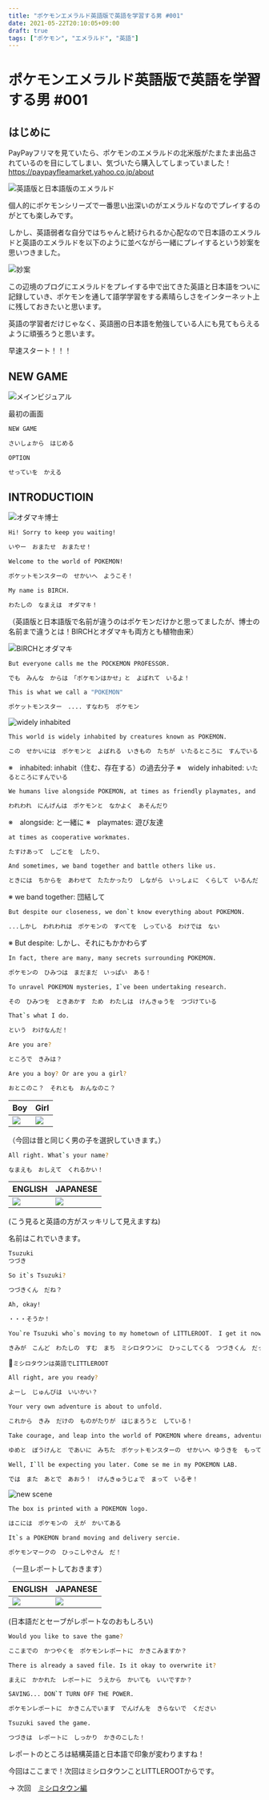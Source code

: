 ```yaml
---
title: "ポケモンエメラルド英語版で英語を学習する男 #001"
date: 2021-05-22T20:10:05+09:00
draft: true
tags: ["ポケモン", "エメラルド", "英語"]
---
```


# ポケモンエメラルド英語版で英語を学習する男 #001

## はじめに

PayPayフリマを見ていたら、ポケモンのエメラルドの北米版がたまたま出品されているのを目にしてしまい、気づいたら購入してしまっていました！
https://paypayfleamarket.yahoo.co.jp/about

![英語版と日本語版のエメラルド](https://lh3.googleusercontent.com/pw/ACtC-3fD6BUDd7U2KBj4EjRc_aAYSpoBgkVIzKI0jvf8SLM336hbmnU4Ojb9QH_dotDY4J1rFGXUSQ2HDAafXcs0hEtNSHHy6Db6YLVYQUGQg1tb7Vh1CzCa9I-V645lPsvS2r--DEY-t9SMQJzmu3LDZ5sCNw=s1530-no?authuser=0)

個人的にポケモンシリーズで一番思い出深いのがエメラルドなのでプレイするのがとても楽しみです。

しかし、英語弱者な自分ではちゃんと続けられるか心配なので日本語のエメラルドと英語のエメラルドを以下のように並べながら一緒にプレイするという妙案を思いつきました。

![妙案](https://lh3.googleusercontent.com/pw/ACtC-3eCtAw-3CU-v6eduHdhIftKqAA7VdzxYt7Mw1BrkkFmo3PyvjLVweRtdWEHi7qCgD_JUDJefuSw-VvFg0lCQdf_XezcmC8cfUR7wm0icoSLOmknnIFjkkktmAmmFedCs8-4imeVpd37Gey0vd-B9_Zw9Q=w2514-h1414-no?authuser=0)

この辺境のブログにエメラルドをプレイする中で出てきた英語と日本語をついに記録していき、ポケモンを通して語学学習をする素晴らしさをインターネット上に残しておきたいと思います。

英語の学習者だけじゃなく、英語圏の日本語を勉強している人にも見てもらえるように頑張ろうと思います。

早速スタート！！！

## NEW GAME
![メインビジュアル](https://lh3.googleusercontent.com/pw/ACtC-3dvNuHwV4J0UvKsYyttVBKwTr3MES5jMgtbuXw-5Ve4l7gd_xTToKVbbmdM-B29eQVHK3qVLOZNIjmDQnxmuqhQ880kRJSghCD4A4ZaEHWpSlL824ttM_VY7E9H4hwOiLH0NdJVOntDaVCxD6NrKD-REQ=w2718-h1528-no?authuser=0)

最初の画面

```.sh
NEW GAME

さいしょから　はじめる
 ```

```  .sh
OPTION

せっていを　かえる
```

## INTRODUCTIOIN
![オダマキ博士](https://lh3.googleusercontent.com/pw/ACtC-3fgG8fpFQsLuOOCw044iakNzbsG_jbhkZAvkbpiDALAYMKm_DXiB9oSgO_Te6EeB91uFYYOdvPIMfPlTpIxycZ2sSvZtnoIQZ78SGoQxDUF2Y4SqqnBffKYOeoyZ0n8_UBKVQmCjpdKuuck-R_KoBIW_g=w560-h342-no?authuser=0)

```.sh
Hi! Sorry to keep you waiting!

いやー　おまたせ　おまたせ！
```

```.sh
Welcome to the world of POKEMON!

ポケットモンスターの　せかいへ　ようこそ！
```

```.sh
My name is BIRCH.

わたしの　なまえは　オダマキ！
```
（英語版と日本語版で名前が違うのはポケモンだけかと思ってましたが、博士の名前まで違うとは！BIRCHとオダマキも両方とも植物由来）

![BIRCHとオダマキ](https://lh3.googleusercontent.com/pw/ACtC-3ePyw2YqrqCBhtOnsrGoKW0btz68BgTbYqPRq3qyAlhWWInffKKIi415kzvwYoaIgRAzrYhxE0P7oDvfKKhUUxoxz0St7zhUKF-tFxxv-J8J8eRX4MFE7Pb6CVnu6qabakGiNpL7myLeK7MtRiUL7QCWw=w2104-h1466-no?authuser=0)

```.sh
But everyone calls me the POCKEMON PROFESSOR.

でも　みんな　からは　「ポケモンはかせ」と　よばれて　いるよ！
```

```.sh
This is what we call a "POKEMON"

ポケットモンスター　.... すなわち　ポケモン
```

![widely inhabited](https://lh3.googleusercontent.com/pw/ACtC-3fOB93eD1JzPku9Qahbp66hYeO5DS4M1iEAHsCGuAbc8X-FIZOHg4TzZxcwjTtM-skDbnJbRYF2BAffzIuuatEm7JfiBtGMoLW0lfB-yNrsKw8XMLWtfWSHyjAYgffGiswnLKh7nschlxvwLbwv24XeHQ=s1530-no?authuser=0)

```.sh
This world is widely inhabited by creatures known as POKEMON.

この　せかいには　ポケモンと　よばれる　いきもの　たちが　いたるところに　すんでいる！
```

※　inhabited: inhabit（住む、存在する）の過去分子
※　widely inhabited: `いたるところにすんでいる`

```.sh
We humans live alongside POKEMON, at times as friendly playmates, and

われわれ　にんげんは　ポケモンと　なかよく　あそんだり
```
※　alongside: と一緒に
※　playmates: 遊び友達

```.sh
at times as cooperative workmates.

たすけあって　しごとを　したり、
```

```.sh
And sometimes, we band together and battle others like us.

ときには　ちからを　あわせて　たたかったり　しながら　いっしょに　くらして　いるんだ！
```

※ we band together: 団結して

```.sh
But despite our closeness, we don`t know everything about POKEMON.

...しかし　われわれは　ポケモンの　すべてを　しっている　わけでは　ない
```
※ But despite: しかし、それにもかかわらず

```.sh
In fact, there are many, many secrets surrounding POKEMON.

ポケモンの　ひみつは　まだまだ　いっぱい　ある！
```

```.sh
To unravel POKEMON mysteries, I`ve been undertaking research.

その　ひみつを　ときあかす　ため　わたしは　けんきゅうを　つづけている
```


```.sh
That`s what I do.

という　わけなんだ！
```


```.sh
Are you are?

ところで　きみは？
```

```.sh
Are you a boy? Or are you a girl?

おとこのこ？　それとも　おんなのこ？
```

| Boy | Girl |
| -- | -- |
| ![](https://lh3.googleusercontent.com/pw/ACtC-3eQke2eTXQkhsl1DTtO68PjKKxfA3pFK1fVMWCpTOF3C-uPPV54q9HpmMQhmnBQem_xWfcyy_VGxabnPFfD3lgX2AyaEI0d9V6ukyFIBWxw5bFq4mShwy6PNpAByXCH8J0bpM_gL-w1MhR47BNSgHBkWg=w2038-h1530-no?authuser=0) | ![](https://lh3.googleusercontent.com/pw/ACtC-3dAyQ4iQhS5sNjz1W1Vw1qz77HAdnS8uhOu47XrkvJAzkpePAjKtRMyLgkwCrpv99gAGO_Pp8drCXlDNFsEFgz9SrmFL9NJTeUKbnlh50MPgF7WbfjZcYjZ9CLdprGg2eJqyxDKCFeiF13yBw0lx5HZgQ=w2038-h1530-no?authuser=0) |

（今回は昔と同じく男の子を選択していきます。）

```.sh
All right. What`s your name?

なまえも　おしえて　くれるかい！
```

| ENGLISH | JAPANESE |
| -- | -- |
| ![](https://lh3.googleusercontent.com/pw/ACtC-3f41DwyCyP1PQ9-XyOjSk8xRHCHT8xIosxV9yTvuS3fc06QZM2RcvDzfXEqgp8P0JPHmgceyOcomwdIRiIjqvSSqjEPuBqunVo_63yPm4Kgd2SSfrhbHFJ-L0xLwsFU0zBLDlJRUNjethha8tTYKzT6Bg=w2038-h1530-no?authuser=0) | ![](https://lh3.googleusercontent.com/pw/ACtC-3fohXwJ6yDlE7O4zICv_6yEjyHkR93BO62Tdo8sLFhw3_nARoJ2JD7DMIdyEPliDxnGPnSEZdMK0GIDN8fRKPX96s3rc-0bhvIRO5eg-8CgY31wnAR9nfk9PH0YZUa__ayS6L7LGIsoYtFHNkqtafwqDw=w2038-h1530-no?authuser=0) |
(こう見ると英語の方がスッキリして見えますね)

名前はこれでいきます。
```.sh
Tsuzuki
つづき
```

```.sh
So it`s Tsuzuki?

つづきくん　だね？
```

```.sh
Ah, okay!

・・・そうか！
```

```.sh
You`re Tsuzuki who`s moving to my hometown of LITTLEROOT.　I get it now!

きみが　こんど　わたしの　すむ　まち　ミシロタウンに　ひっこしてくる　つづきくん　だったのか！
```

`ミシロタウンは英語でLITTLEROOT`


```.sh
All right, are you ready?

よーし　じゅんびは　いいかい？
```

```.sh
Your very own adventure is about to unfold.

これから　きみ　だけの　ものがたりが　はじまろうと　している！
```

```.sh
Take courage, and leap into the world of POKEMON where dreams, adventure, and friendships await!

ゆめと　ぼうけんと　であいに　みちた　ポケットモンスターの　せかいへ ゆうきを　もって　とびこんで　みてくれ！
```

```.sh
Well, I`ll be expecting you later. Come se me in my POKEMON LAB.

では　また　あとで　あおう！　けんきゅうじょで　まって　いるぞ！
```

![new scene](https://lh3.googleusercontent.com/pw/ACtC-3dmOST_HlmmDc4B3ikRzKtTrzdeUmm1UnOi3pHKwKGq-xuS_1GhSNQe2fDg54B20iC50HSbQZDTh3VZMKjWHx5XXW3730OTo_XCmU_4jmSfgoJigZNEbv_gm5q97JepEsjr-dbb6rEy5m5KATL66Xptfg=w2056-h1528-no?authuser=0)

```.sh
The box is printed with a POKEMON logo.

はこには　ポケモンの　えが　かいてある
```

```.sh
It`s a POKEMON brand moving and delivery sercie.

ポケモンマークの　ひっこしやさん　だ！
```

（一旦レポートしておきます）

| ENGLISH | JAPANESE | 
| -- | -- |
| ![](https://lh3.googleusercontent.com/pw/ACtC-3dsoA5W-0zyMa_0TJajf3pwwJBRI5GIUPJ5JXFvxrflZeIAFFWoCV8aCV26V50-8osBrQ6eovs6-Vh2nl1bFusjZ6RQ8Ngah6qDtzwEDkww8GW1iuCmPvoJOv_GXSV8CawZzFdSJoSteiWzMYA8jNu3vw=s1530-no?authuser=0) | ![](https://lh3.googleusercontent.com/pw/ACtC-3eJ4J2O6KuOrIp0uaY1dIpp-u9vXaSUshkaoXUS5Zna7PjCnRA2jkk9oJDAqI6mQJracehiwVdIG5om9JPiKtjkzwDeqcxARq1P2dW3jA7_qnKfcavlYimYEpNZBjcHS1aN5uBfmPBwF3yrbe8xbYA-9A=s1530-no?authuser=0) | 
(日本語だとセーブがレポートなのおもしろい)

```.sh
Would you like to save the game?

ここまでの　かつやくを　ポケモンレポートに　かきこみますか？
```

```.sh
There is already a saved file. Is it okay to overwrite it?

まえに　かかれた　レポートに　うえから　かいても　いいですか？
```

```.sh
SAVING... DON`T TURN OFF THE POWER.

ポケモンレポートに　かきこんでいます　でんげんを　きらないで　ください
```

```.sh
Tsuzuki saved the game.

つづきは　レポートに　しっかり　かきのこした！
```

レポートのところは結構英語と日本語で印象が変わりますね！

今回はここまで！次回はミシロタウンことLITTLEROOTからです。

->  次回　[ミシロタウン編](https://www.tsuzuki817.com/posts/english/emerald_002/)